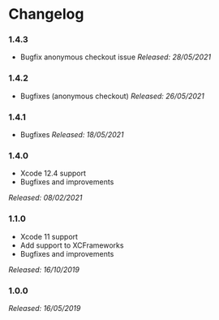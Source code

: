 # Changelog

### 1.4.3
* Bugfix anonymous checkout issue
*Released: 28/05/2021*

### 1.4.2
* Bugfixes (anonymous checkout)
*Released: 26/05/2021*

### 1.4.1
* Bugfixes
*Released: 18/05/2021*

### 1.4.0
* Xcode 12.4 support
* Bugfixes and improvements

*Released: 08/02/2021*

### 1.1.0
* Xcode 11 support
* Add support to XCFrameworks
* Bugfixes and improvements

*Released: 16/10/2019*

### 1.0.0
*Released: 16/05/2019*
